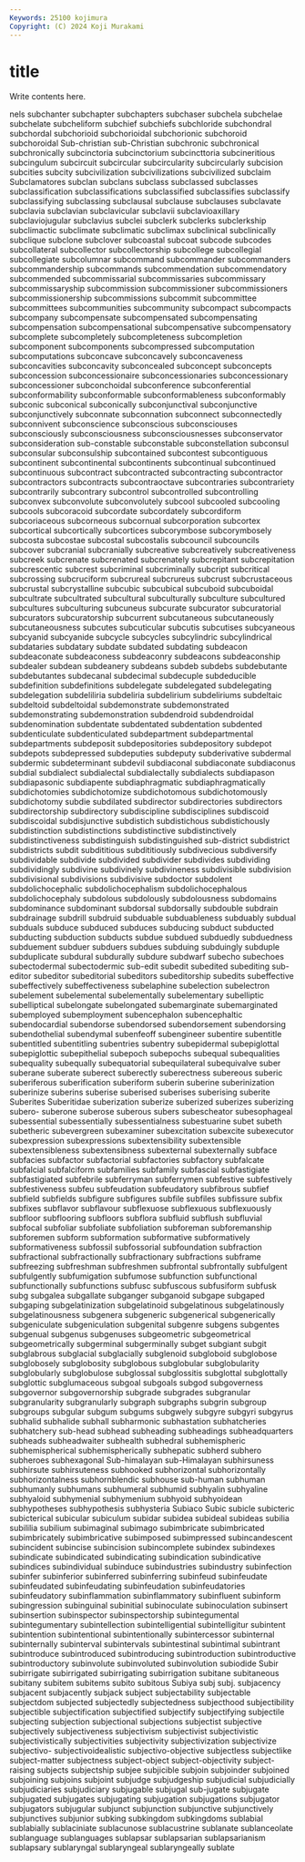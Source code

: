 ```yaml
---
Keywords: 25100 kojimura
Copyright: (C) 2024 Koji Murakami
---
```


# title

Write contents here.



nels subchanter subchapter
subchapters subchaser subchela subchelae subchelate subcheliform subchief subchiefs subchloride subchondral
subchordal subchorioid subchorioidal subchorionic subchoroid subchoroidal Sub-christian sub-Christian subchronic subchronical
subchronically subcinctoria subcinctorium subcincttoria subcineritious subcingulum subcircuit subcircular subcircularity subcircularly
subcision subcities subcity subcivilization subcivilizations subcivilized subclaim Subclamatores subclan subclans
subclass subclassed subclasses subclassification subclassifications subclassified subclassifies subclassify subclassifying subclassing
subclausal subclause subclauses subclavate subclavia subclavian subclavicular subclavii subclavioaxillary subclaviojugular
subclavius subclei subclerk subclerks subclerkship subclimactic subclimate subclimatic subclimax subclinical
subclinically subclique subclone subclover subcoastal subcoat subcode subcodes subcollateral subcollector
subcollectorship subcollege subcollegial subcollegiate subcolumnar subcommand subcommander subcommanders subcommandership subcommands
subcommendation subcommendatory subcommended subcommissarial subcommissaries subcommissary subcommissaryship subcommission subcommissioner subcommissioners
subcommissionership subcommissions subcommit subcommittee subcommittees subcommunities subcommunity subcompact subcompacts subcompany
subcompensate subcompensated subcompensating subcompensation subcompensational subcompensative subcompensatory subcomplete subcompletely subcompleteness
subcompletion subcomponent subcomponents subcompressed subcomputation subcomputations subconcave subconcavely subconcaveness subconcavities
subconcavity subconcealed subconcept subconcepts subconcession subconcessionaire subconcessionaries subconcessionary subconcessioner subconchoidal
subconference subconferential subconformability subconformable subconformableness subconformably subconic subconical subconically subconjunctival
subconjunctive subconjunctively subconnate subconnation subconnect subconnectedly subconnivent subconscience subconscious subconsciouses
subconsciously subconsciousness subconsciousnesses subconservator subconsideration sub-constable subconstable subconstellation subconsul subconsular
subconsulship subcontained subcontest subcontiguous subcontinent subcontinental subcontinents subcontinual subcontinued subcontinuous
subcontract subcontracted subcontracting subcontractor subcontractors subcontracts subcontraoctave subcontraries subcontrariety subcontrarily
subcontrary subcontrol subcontrolled subcontrolling subconvex subconvolute subconvolutely subcool subcooled subcooling
subcools subcoracoid subcordate subcordately subcordiform subcoriaceous subcorneous subcornual subcorporation subcortex
subcortical subcortically subcortices subcorymbose subcorymbosely subcosta subcostae subcostal subcostalis subcouncil
subcouncils subcover subcranial subcranially subcreative subcreatively subcreativeness subcreek subcrenate subcrenated
subcrenately subcrepitant subcrepitation subcrescentic subcrest subcriminal subcriminally subcript subcritical subcrossing
subcruciform subcrureal subcrureus subcrust subcrustaceous subcrustal subcrystalline subcubic subcubical subcuboid
subcuboidal subcultrate subcultrated subcultural subculturally subculture subcultured subcultures subculturing subcuneus
subcurate subcurator subcuratorial subcurators subcuratorship subcurrent subcutaneous subcutaneously subcutaneousness subcutes
subcuticular subcutis subcutises subcyaneous subcyanid subcyanide subcycle subcycles subcylindric subcylindrical
subdataries subdatary subdate subdated subdating subdeacon subdeaconate subdeaconess subdeaconry subdeacons
subdeaconship subdealer subdean subdeanery subdeans subdeb subdebs subdebutante subdebutantes subdecanal
subdecimal subdecuple subdeducible subdefinition subdefinitions subdelegate subdelegated subdelegating subdelegation subdeliliria
subdeliria subdelirium subdeliriums subdeltaic subdeltoid subdeltoidal subdemonstrate subdemonstrated subdemonstrating subdemonstration
subdendroid subdendroidal subdenomination subdentate subdentated subdentation subdented subdenticulate subdenticulated subdepartment
subdepartmental subdepartments subdeposit subdepositories subdepository subdepot subdepots subdepressed subdeputies subdeputy
subderivative subdermal subdermic subdeterminant subdevil subdiaconal subdiaconate subdiaconus subdial subdialect
subdialectal subdialectally subdialects subdiapason subdiapasonic subdiapente subdiaphragmatic subdiaphragmatically subdichotomies subdichotomize
subdichotomous subdichotomously subdichotomy subdie subdilated subdirector subdirectories subdirectors subdirectorship subdirectory
subdiscipline subdisciplines subdiscoid subdiscoidal subdisjunctive subdistich subdistichous subdistichously subdistinction subdistinctions
subdistinctive subdistinctively subdistinctiveness subdistinguish subdistinguished sub-district subdistrict subdistricts subdit subdititious
subdititiously subdivecious subdiversify subdividable subdivide subdivided subdivider subdivides subdividing subdividingly
subdivine subdivinely subdivineness subdivisible subdivision subdivisional subdivisions subdivisive subdoctor subdolent
subdolichocephalic subdolichocephalism subdolichocephalous subdolichocephaly subdolous subdolously subdolousness subdomains subdominance subdominant
subdorsal subdorsally subdouble subdrain subdrainage subdrill subdruid subduable subduableness subduably
subdual subduals subduce subduced subduces subducing subduct subducted subducting subduction
subducts subdue subdued subduedly subduedness subduement subduer subduers subdues subduing
subduingly subduple subduplicate subdural subdurally subdure subdwarf subecho subechoes subectodermal
subectodermic sub-edit subedit subedited subediting sub-editor subeditor subeditorial subeditors subeditorship
subedits subeffective subeffectively subeffectiveness subelaphine subelection subelectron subelement subelemental subelementally
subelementary subelliptic subelliptical subelongate subelongated subemarginate subemarginated subemployed subemployment subencephalon
subencephaltic subendocardial subendorse subendorsed subendorsement subendorsing subendothelial subendymal subenfeoff subengineer
subentire subentitle subentitled subentitling subentries subentry subepidermal subepiglottal subepiglottic subepithelial
subepoch subepochs subequal subequalities subequality subequally subequatorial subequilateral subequivalve suber
suberane suberate suberect suberectly suberectness subereous suberic suberiferous suberification suberiform
suberin suberine suberinization suberinize suberins suberise suberised suberises suberising suberite
Suberites Suberitidae suberization suberize suberized suberizes suberizing subero- suberone suberose
suberous subers subescheator subesophageal subessential subessentially subessentialness subestuarine subet subeth
subetheric subevergreen subexaminer subexcitation subexcite subexecutor subexpression subexpressions subextensibility subextensible
subextensibleness subextensibness subexternal subexternally subface subfacies subfactor subfactorial subfactories subfactory
subfalcate subfalcial subfalciform subfamilies subfamily subfascial subfastigiate subfastigiated subfebrile subferryman
subferrymen subfestive subfestively subfestiveness subfeu subfeudation subfeudatory subfibrous subfief subfield
subfields subfigure subfigures subfile subfiles subfissure subfix subfixes subflavor subflavour
subflexuose subflexuous subflexuously subfloor subflooring subfloors subflora subfluid subflush subfluvial
subfocal subfoliar subfoliate subfoliation subforeman subforemanship subforemen subform subformation subformative
subformatively subformativeness subfossil subfossorial subfoundation subfraction subfractional subfractionally subfractionary subfractions
subframe subfreezing subfreshman subfreshmen subfrontal subfrontally subfulgent subfulgently subfumigation subfumose
subfunction subfunctional subfunctionally subfunctions subfusc subfuscous subfusiform subfusk subg subgalea
subgallate subganger subganoid subgape subgaped subgaping subgelatinization subgelatinoid subgelatinous subgelatinously
subgelatinousness subgenera subgeneric subgenerical subgenerically subgeniculate subgeniculation subgenital subgenre subgens
subgentes subgenual subgenus subgenuses subgeometric subgeometrical subgeometrically subgerminal subgerminally subget
subgiant subgit subglabrous subglacial subglacially subglenoid subgloboid subglobose subglobosely subglobosity
subglobous subglobular subglobularity subglobularly subglobulose subglossal subglossitis subglottal subglottally subglottic
subglumaceous subgoal subgoals subgod subgoverness subgovernor subgovernorship subgrade subgrades subgranular
subgranularity subgranularly subgraph subgraphs subgrin subgroup subgroups subgular subgum subgums
subgwely subgyre subgyri subgyrus subhalid subhalide subhall subharmonic subhastation subhatcheries
subhatchery sub-head subhead subheading subheadings subheadquarters subheads subheadwaiter subhealth subhedral
subhemispheric subhemispherical subhemispherically subhepatic subherd subhero subheroes subhexagonal Sub-himalayan sub-Himalayan
subhirsuness subhirsute subhirsuteness subhooked subhorizontal subhorizontally subhorizontalness subhornblendic subhouse sub-human
subhuman subhumanly subhumans subhumeral subhumid subhyalin subhyaline subhyaloid subhymenial subhymenium
subhyoid subhyoidean subhypotheses subhypothesis subhysteria Subiaco Subic subicle subicteric subicterical
subicular subiculum subidar subidea subideal subideas subilia subililia subilium subimaginal
subimago subimbricate subimbricated subimbricately subimbricative subimposed subimpressed subincandescent subincident subincise
subincision subincomplete subindex subindexes subindicate subindicated subindicating subindication subindicative subindices
subindividual subinduce subindustries subindustry subinfection subinfer subinferior subinferred subinferring subinfeud
subinfeudate subinfeudated subinfeudating subinfeudation subinfeudatories subinfeudatory subinflammation subinflammatory subinfluent subinform
subingression subinguinal subinitial subinoculate subinoculation subinsert subinsertion subinspector subinspectorship subintegumental
subintegumentary subintellection subintelligential subintelligitur subintent subintention subintentional subintentionally subintercessor subinternal
subinternally subinterval subintervals subintestinal subintimal subintrant subintroduce subintroduced subintroducing subintroduction
subintroductive subintroductory subinvolute subinvoluted subinvolution subiodide Subir subirrigate subirrigated subirrigating
subirrigation subitane subitaneous subitany subitem subitems subito subitous Subiya subj
subj. subjacency subjacent subjacently subjack subject subjectability subjectable subjectdom subjected
subjectedly subjectedness subjecthood subjectibility subjectible subjectification subjectified subjectify subjectifying subjectile
subjecting subjection subjectional subjections subjectist subjective subjectively subjectiveness subjectivism subjectivist
subjectivistic subjectivistically subjectivities subjectivity subjectivization subjectivize subjectivo- subjectivoidealistic subjectivo-objective subjectless
subjectlike subject-matter subjectness subject-object subject-objectivity subject-raising subjects subjectship subjee subjicible
subjoin subjoinder subjoined subjoining subjoins subjoint subjudge subjudgeship subjudicial subjudicially
subjudiciaries subjudiciary subjugable subjugal sub-jugate subjugate subjugated subjugates subjugating subjugation
subjugations subjugator subjugators subjugular subjunct subjunction subjunctive subjunctively subjunctives subjunior
subking subkingdom subkingdoms sublabial sublabially sublaciniate sublacunose sublacustrine sublanate sublanceolate
sublanguage sublanguages sublapsar sublapsarian sublapsarianism sublapsary sublaryngal sublaryngeal sublaryngeally sublate
